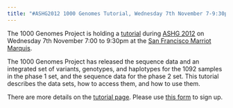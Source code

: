 ```yaml
---
title: "#ASHG2012 1000 Genomes Tutorial, Wednesday 7th November 7-9:30pm San Francisco Marriott Marquis"
---
```


The 1000 Genomes Project is holding a [tutorial](http://www.1000genomes.org/ashg-2012-1000-genomes-tutorial-wednesday-7th-november-7-930pm) during [ASHG 2012](http://www.ashg.org/2012meeting/) on Wednesday 7th November 7:00 to 9:30pm at the [San Francisco Marriot Marquis](http://www.marriott.co.uk/hotels/hotel-information/travel/sfodt-san-francisco-marriott-marquis/).

 The 1000 Genomes Project has released the sequence data and an integrated set of variants, genotypes, and haplotypes for the 1092 samples in the phase 1 set, and the sequence data for the phase 2 set. This tutorial describes the data sets, how to access them, and how to use them. 

There are more details on the [tutorial page](http://www.1000genomes.org/ashg-2012-1000-genomes-tutorial-wednesday-7th-november-7-930pm). Please use [this form](https://docs.google.com/spreadsheet/viewform?formkey=dDVaQTNMRkxiaTZ5YXNVMHFEdEhENlE6MQ#gid=0%20) to sign up.
